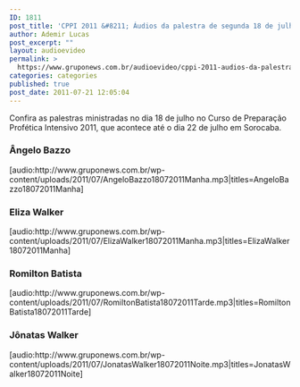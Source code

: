 ```yaml
---
ID: 1811
post_title: 'CPPI 2011 &#8211; Áudios da palestra de segunda 18 de julho'
author: Ademir Lucas
post_excerpt: ""
layout: audioevideo
permalink: >
  https://www.gruponews.com.br/audioevideo/cppi-2011-audios-da-palestra-de-segunda-18-de-julho
categories: categories
published: true
post_date: 2011-07-21 12:05:04
---
```

Confira as palestras ministradas no dia 18 de julho no Curso de Preparação Profética Intensivo 2011, que acontece até o dia 22 de julho em Sorocaba.
<h3>Ângelo Bazzo</h3>
[audio:http://www.gruponews.com.br/wp-content/uploads/2011/07/AngeloBazzo18072011Manha.mp3|titles=AngeloBazzo18072011Manha]
<h3>Eliza Walker</h3>
[audio:http://www.gruponews.com.br/wp-content/uploads/2011/07/ElizaWalker18072011Manha.mp3|titles=ElizaWalker18072011Manha]
<h3>Romilton Batista</h3>
[audio:http://www.gruponews.com.br/wp-content/uploads/2011/07/RomiltonBatista18072011Tarde.mp3|titles=RomiltonBatista18072011Tarde]
<h3>Jônatas Walker</h3>
[audio:http://www.gruponews.com.br/wp-content/uploads/2011/07/JonatasWalker18072011Noite.mp3|titles=JonatasWalker18072011Noite]